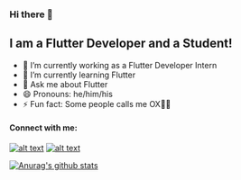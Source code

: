 ### Hi there 👋
## I am a Flutter Developer and a Student!
- 🔭 I’m currently working as a Flutter Developer Intern
- 🌱 I’m currently learning Flutter
- 💬 Ask me about Flutter
- 😄 Pronouns: he/him/his
- ⚡ Fun fact: Some people calls me OX🐂🤣

#### Connect with me:
[![alt text][1.1]][1]
[![alt text][2.1]][2]

[1.1]: https://imgur.com/eSyhc0r.png
   
[2.1]: https://imgur.com/OS9gna2.png

[1]: https://www.instagram.com/sanjiv__gurung/
[2]: https://www.linkedin.com/in/sanjiv-gurung-73713b1a4/


[![Anurag's github stats](https://github-readme-stats.vercel.app/api?username=TAMU73)](https://github.com/anuraghazra/github-readme-stats)
